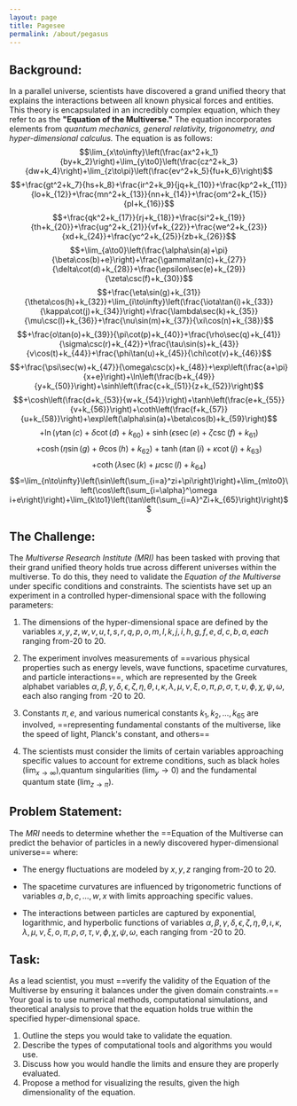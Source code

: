 ```yaml
---
layout: page
title: Pagesee
permalink: /about/pegasus
---
```


## **Background:**
In a parallel universe, scientists have discovered a grand unified theory that explains the interactions between all known physical forces and entities. This theory is encapsulated in an incredibly complex equation, which they refer to as the **"Equation of the Multiverse."** The equation incorporates elements from *quantum mechanics, general relativity, trigonometry, and hyper-dimensional calculus.* The equation is as follows:
$$\lim_{x\to\infty}\left(\frac{ax^2+k_1}{by+k_2}\right)+\lim_{y\to0}\left(\frac{cz^2+k_3}{dw+k_4}\right)+\lim_{z\to\pi}\left(\frac{ev^2+k_5}{fu+k_6}\right)$$$$+\frac{gt^2+k_7}{hs+k_8}+\frac{ir^2+k_9}{jq+k_{10}}+\frac{kp^2+k_{11}}{lo+k_{12}}+\frac{mn^2+k_{13}}{nn+k_{14}}+\frac{om^2+k_{15}}{pl+k_{16}}$$$$+\frac{qk^2+k_{17}}{rj+k_{18}}+\frac{si^2+k_{19}}{th+k_{20}}+\frac{ug^2+k_{21}}{vf+k_{22}}+\frac{we^2+k_{23}}{xd+k_{24}}+\frac{yc^2+k_{25}}{zb+k_{26}}$$$$+\lim_{a\to0}\left(\frac{\alpha\sin(a)+\pi}{\beta\cos(b)+e}\right)+\frac{\gamma\tan(c)+k_{27}}{\delta\cot(d)+k_{28}}+\frac{\epsilon\sec(e)+k_{29}}{\zeta\csc(f)+k_{30}}$$$$+\frac{\eta\sin(g)+k_{31}}{\theta\cos(h)+k_{32}}+\lim_{i\to\infty}\left(\frac{\iota\tan(i)+k_{33}}{\kappa\cot(j)+k_{34}}\right)+\frac{\lambda\sec(k)+k_{35}}{\mu\csc(l)+k_{36}}+\frac{\nu\sin(m)+k_{37}}{\xi\cos(n)+k_{38}}$$$$+\frac{o\tan(o)+k_{39}}{\pi\cot(p)+k_{40}}+\frac{\rho\sec(q)+k_{41}}{\sigma\csc(r)+k_{42}}+\frac{\tau\sin(s)+k_{43}}{v\cos(t)+k_{44}}+\frac{\phi\tan(u)+k_{45}}{\chi\cot(v)+k_{46}}$$$$+\frac{\psi\sec(w)+k_{47}}{\omega\csc(x)+k_{48}}+\exp\left(\frac{a+\pi}{x+e}\right)+\ln\left(\frac{b+k_{49}}{y+k_{50}}\right)+\sinh\left(\frac{c+k_{51}}{z+k_{52}}\right)$$$$+\cosh\left(\frac{d+k_{53}}{w+k_{54}}\right)+\tanh\left(\frac{e+k_{55}}{v+k_{56}}\right)+\coth\left(\frac{f+k_{57}}{u+k_{58}}\right)+\exp\left(\alpha\sin(a)+\beta\cos(b)+k_{59}\right)$$$$+\ln\left(\gamma\tan(c)+\delta\cot(d)+k_{60}\right)+\sinh\left(\epsilon\sec(e)+\zeta\csc(f)+k_{61}\right)$$$$+\cosh\left(\eta\sin(g)+\theta\cos(h)+k_{62}\right)+\tanh\left(\iota\tan(i)\right.+\kappa\cot(j)
+k_{63})$$$$+\coth\left(\lambda\sec(k)+\mu\csc(l)+k_{64}\right)
$$$$=\lim_{n\to\infty}\left(\sin\left(\sum_{i=a}^zi+\pi\right)\right)+\lim_{m\to0}\left(\cos\left(\sum_{i=\alpha}^\omega i+e\right)\right)+\lim_{k\to1}\left(\tan\left(\sum_{i=A}^Zi+k_{65}\right)\right)$$
## **The Challenge:**
The *Multiverse Research Institute (MRI)* has been tasked with proving that their grand unified theory holds true across different universes within the multiverse. To do this, they need to validate the *Equation of the Multiverse* under specific conditions and constraints. The scientists have set up an experiment in a controlled hyper-dimensional space with the following parameters:

1. The dimensions of the hyper-dimensional space are defined by the variables $x,y,z,w,v,u,t,s,r,q,p,o,m,l,k,j,i,h,g,f,e,d,c,b,a,each$ ranging from-20 to 20.

2. The experiment involves measurements of ==various physical properties such as energy levels, wave functions, spacetime curvatures, and particle interactions==, which are represented by the Greek alphabet variables $\alpha,\beta,\gamma,\delta,\epsilon,\zeta,\eta,\theta,\iota,\kappa,\lambda,\mu,\nu,\xi,o,\pi,\rho,\sigma,\tau,\upsilon,\phi,\chi,\psi,\omega$, each also ranging from -20 to 20.

3. Constants $\pi,e$, and various numerical constants $k_1,k_2,\ldots,k_{65}$ are involved, ==representing fundamental constants of the multiverse, like the speed of light, Planck's constant, and others==

4. The scientists must consider the limits of certain variables approaching specific values to account for extreme conditions, such as black holes $(\lim_{x\to\infty})$,quantum singularities $(\lim_y\to0)$ and the fundamental quantum state $(\lim_{z\to\pi}).$

## **Problem Statement:**
The *MRI* needs to determine whether the ==Equation of the Multiverse can predict the behavior of particles in a newly discovered hyper-dimensional universe== where:

- The energy fluctuations are modeled by $x,y,z$ ranging from-20 to 20.

- The spacetime curvatures are influenced by trigonometric functions of variables $a,b,c,\ldots,w,x$ with limits approaching specific values.

- The interactions between particles are captured by exponential, logarithmic, and hyperbolic functions of variables $\alpha,\beta,\gamma,\delta,\epsilon,\zeta,\eta,\theta,\iota,\kappa,\lambda,\mu,\nu,\xi,o,\pi,\rho,\sigma,\tau,v,\phi,\chi,\psi,\omega$, each ranging from -20 to 20.
##  **Task:**
As a lead scientist, you must ==verify the validity of the Equation of the Multiverse by ensuring it balances under the given domain constraints.== Your goal is to use numerical methods, computational simulations, and theoretical analysis to prove that the equation holds true within the specified hyper-dimensional space.
1. Outline the steps you would take to validate the equation.
2. Describe the types of computational tools and algorithms you would use.
3. Discuss how you would handle the limits and ensure they are properly evaluated.
4. Propose a method for visualizing the results, given the high dimensionality of the equation.